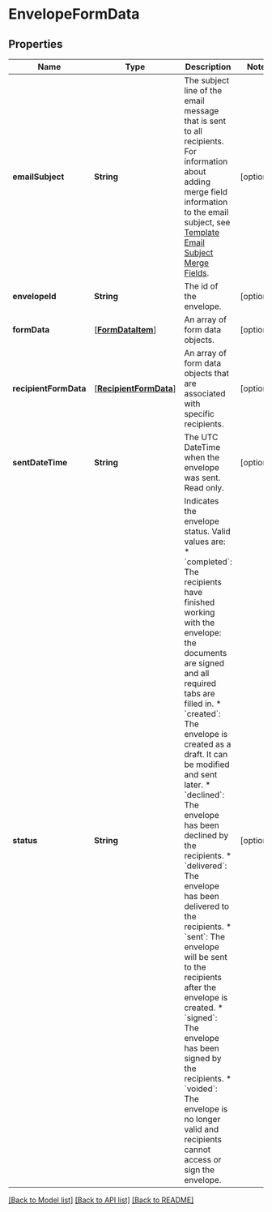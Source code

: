 # EnvelopeFormData

## Properties
Name | Type | Description | Notes
------------ | ------------- | ------------- | -------------
**emailSubject** | **String** | The subject line of the email message that is sent to all recipients.  For information about adding merge field information to the email subject, see [Template Email Subject Merge Fields](https://developers.docusign.com/esign-rest-api/reference/Templates/Templates/create#template-email-subject-merge-fields).  | [optional] 
**envelopeId** | **String** | The id of the envelope. | [optional] 
**formData** | [[**FormDataItem**](FormDataItem.md)] | An array of form data objects. | [optional] 
**recipientFormData** | [[**RecipientFormData**](RecipientFormData.md)] | An array of form data objects that are associated with specific recipients. | [optional] 
**sentDateTime** | **String** | The UTC DateTime when the envelope was sent. Read only. | [optional] 
**status** | **String** | Indicates the envelope status. Valid values are:  * &#x60;completed&#x60;: The recipients have finished working with the envelope: the documents are signed and all required tabs are filled in. * &#x60;created&#x60;: The envelope is created as a draft. It can be modified and sent later. * &#x60;declined&#x60;: The envelope has been declined by the recipients. * &#x60;delivered&#x60;: The envelope has been delivered to the recipients. * &#x60;sent&#x60;: The envelope will be sent to the recipients after the envelope is created. * &#x60;signed&#x60;: The envelope has been signed by the recipients. * &#x60;voided&#x60;: The envelope is no longer valid and recipients cannot access or sign the envelope.  | [optional] 

[[Back to Model list]](../README.md#documentation-for-models) [[Back to API list]](../README.md#documentation-for-api-endpoints) [[Back to README]](../README.md)


